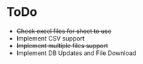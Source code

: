 # ToDo

- ~~Check excel files for sheet to use~~
- Implement CSV support
- ~~Implement multiple files support~~
- Implement DB Updates and File Download

